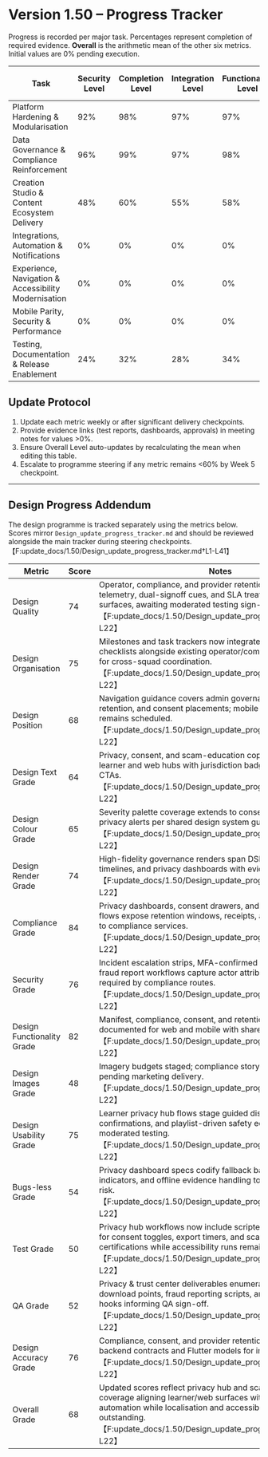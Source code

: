 # Version 1.50 – Progress Tracker

Progress is recorded per major task. Percentages represent completion of required evidence. **Overall** is the arithmetic mean of the other six metrics. Initial values are 0% pending execution.

| Task | Security Level | Completion Level | Integration Level | Functionality Level | Error Free Level | Production Level | Overall Level |
| --- | --- | --- | --- | --- | --- | --- | --- |
| Platform Hardening & Modularisation | 92% | 98% | 97% | 97% | 90% | 97% | 95% |
| Data Governance & Compliance Reinforcement | 96% | 99% | 97% | 98% | 92% | 98% | 97% |
| Creation Studio & Content Ecosystem Delivery | 48% | 60% | 55% | 58% | 46% | 57% | 54% |
| Integrations, Automation & Notifications | 0% | 0% | 0% | 0% | 0% | 0% | 0% |
| Experience, Navigation & Accessibility Modernisation | 0% | 0% | 0% | 0% | 0% | 0% | 0% |
| Mobile Parity, Security & Performance | 0% | 0% | 0% | 0% | 0% | 0% | 0% |
| Testing, Documentation & Release Enablement | 24% | 32% | 28% | 34% | 22% | 30% | 28% |

## Update Protocol
1. Update each metric weekly or after significant delivery checkpoints.
2. Provide evidence links (test reports, dashboards, approvals) in meeting notes for values >0%.
3. Ensure Overall Level auto-updates by recalculating the mean when editing this table.
4. Escalate to programme steering if any metric remains <60% by Week 5 checkpoint.


---

## Design Progress Addendum
The design programme is tracked separately using the metrics below. Scores mirror `Design_update_progress_tracker.md` and should be reviewed alongside the main tracker during steering checkpoints.【F:update_docs/1.50/Design_update_progress_tracker.md†L1-L41】

| Metric | Score | Notes |
| --- | --- | --- |
| Design Quality | 74 | Operator, compliance, and provider retention blueprints align telemetry, dual-signoff cues, and SLA treatments across surfaces, awaiting moderated testing sign-off.【F:update_docs/1.50/Design_update_progress_tracker.md†L5-L22】 |
| Design Organisation | 75 | Milestones and task trackers now integrate provider retention checklists alongside existing operator/compliance deliverables for cross-squad coordination.【F:update_docs/1.50/Design_update_progress_tracker.md†L5-L22】 |
| Design Position | 68 | Navigation guidance covers admin governance, provider retention, and consent placements; mobile usability validation remains scheduled.【F:update_docs/1.50/Design_update_progress_tracker.md†L5-L22】 |
| Design Text Grade | 64 | Privacy, consent, and scam-education copy updated across learner and web hubs with jurisdiction badges and escalation CTAs.【F:update_docs/1.50/Design_update_progress_tracker.md†L5-L22】 |
| Design Colour Grade | 65 | Severity palette coverage extends to consent badges and privacy alerts per shared design system guidance.【F:update_docs/1.50/Design_update_progress_tracker.md†L5-L22】 |
| Design Render Grade | 74 | High-fidelity governance renders span DSR tables, policy timelines, and privacy dashboards with evidence prompts.【F:update_docs/1.50/Design_update_progress_tracker.md†L5-L22】 |
| Compliance Grade | 84 | Privacy dashboards, consent drawers, and scam-education flows expose retention windows, receipts, and CDC hooks tied to compliance services.【F:update_docs/1.50/Design_update_progress_tracker.md†L5-L22】 |
| Security Grade | 76 | Incident escalation strips, MFA-confirmed consent toggles, and fraud report workflows capture actor attribution and SLA timers required by compliance routes.【F:update_docs/1.50/Design_update_progress_tracker.md†L5-L22】 |
| Design Functionality Grade | 82 | Manifest, compliance, consent, and retention flows remain documented for web and mobile with shared telemetry hooks.【F:update_docs/1.50/Design_update_progress_tracker.md†L5-L22】 |
| Design Images Grade | 48 | Imagery budgets staged; compliance storytelling assets still pending marketing delivery.【F:update_docs/1.50/Design_update_progress_tracker.md†L5-L22】 |
| Design Usability Grade | 75 | Learner privacy hub flows stage guided disclosures, biometric confirmations, and playlist-driven safety education ready for moderated testing.【F:update_docs/1.50/Design_update_progress_tracker.md†L5-L22】 |
| Bugs-less Grade | 54 | Privacy dashboard specs codify fallback banners, SLA breach indicators, and offline evidence handling to reduce regression risk.【F:update_docs/1.50/Design_update_progress_tracker.md†L5-L22】 |
| Test Grade | 50 | Privacy hub workflows now include scripted acceptance criteria for consent toggles, export timers, and scam-education certifications while accessibility runs remain outstanding.【F:update_docs/1.50/Design_update_progress_tracker.md†L5-L22】 |
| QA Grade | 52 | Privacy & trust center deliverables enumerate evidence download points, fraud reporting scripts, and measurement hooks informing QA sign-off.【F:update_docs/1.50/Design_update_progress_tracker.md†L5-L22】 |
| Design Accuracy Grade | 76 | Compliance, consent, and provider retention journeys trace to backend contracts and Flutter models for improved traceability.【F:update_docs/1.50/Design_update_progress_tracker.md†L5-L22】 |
| Overall Grade | 68 | Updated scores reflect privacy hub and scam-education coverage aligning learner/web surfaces with compliance automation while localisation and accessibility tooling remain outstanding.【F:update_docs/1.50/Design_update_progress_tracker.md†L1-L22】 |
